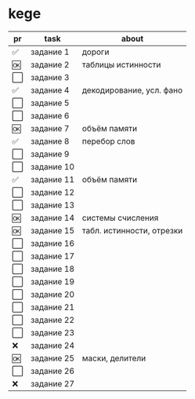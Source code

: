 # kege

| pr | task | about |
| --- | --- | --- |
| ✅ | задание 1 | дороги |
| 🆗 | задание 2 | таблицы истинности |
| ⬜️ | задание 3 | 
| ✅ | задание 4 | декодирование, усл. фано |
| ⬜️ | задание 5 |
| ⬜️ | задание 6 |
| 🆗 | задание 7 | объём памяти |
| ✅ | задание 8 | перебор слов |
| ⬜️ | задание 9 | 
| ⬜️ | задание 10 | 
| ✅ | задание 11 | объём памяти |
| ⬜️ | задание 12 | 
| ⬜️ | задание 13 | 
| 🆗 | задание 14 | системы счисления |
| 🆗 | задание 15 | табл. истинности, отрезки |
| ⬜️ | задание 16 | 
| ⬜️ | задание 17 | 
| ⬜️ | задание 18 | 
| ⬜️ | задание 19 | 
| ⬜️ | задание 20 | 
| ⬜️ | задание 21 | 
| ⬜️ | задание 22 | 
| ⬜️ | задание 23 | 
| ❌ | задание 24 | 
| 🆗 | задание 25 | маски, делители |
| ⬜️ | задание 26 | 
| ❌ | задание 27 | 
